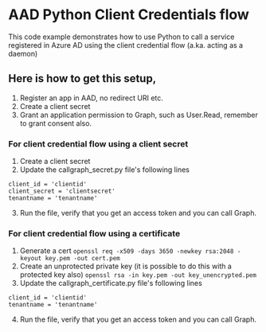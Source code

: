 # AAD Python Client Credentials flow

This code example demonstrates how to use Python to call a service registered in Azure AD using the client credential flow (a.ka. acting as a daemon)

## Here is how to get this setup,
1. Register an app in AAD, no redirect URI etc.
2. Create a client secret
3. Grant an application permission to Graph, such as User.Read, remember to grant consent also.

### For client credential flow using a client secret
1. Create a client secret
2. Update the callgraph_secret.py file's following lines
```
client_id = 'clientid'
client_secret = 'clientsecret'
tenantname = 'tenantname'
```
3. Run the file, verify that you get an access token and you can call Graph.

### For client credential flow using a certificate
1. Generate a cert
```openssl req -x509 -days 3650 -newkey rsa:2048 -keyout key.pem -out cert.pem```
2. Create an unprotected private key (it is possible to do this with a protected key also)
```openssl rsa -in key.pem -out key_unencrypted.pem```
3. Update the callgraph_certificate.py file's following lines
```
client_id = 'clientid'
tenantname = 'tenantname'
```
4. Run the file, verify that you get an access token and you can call Graph.
